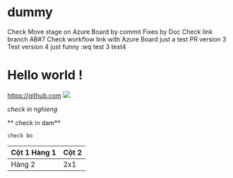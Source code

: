 # dummy
Check Move stage on Azure Board by commit Fixes by Doc
Check link branch AB#7 
Check workflow link with Azure Board
just a test PR version 3
Test version 4
just funny
:wq
test 3
test4
# Hello world !
https://github.com
<img src="https://store.monsta.com/wp-content/uploads/2016/07/toyGempa2-510x510.jpg"> 


*check in nghieng*


** check in dam**


` check bo `


| Cột 1 Hàng 1 | Cột 2 |
|--------------|-------|
|Hàng 2|2x1| 
